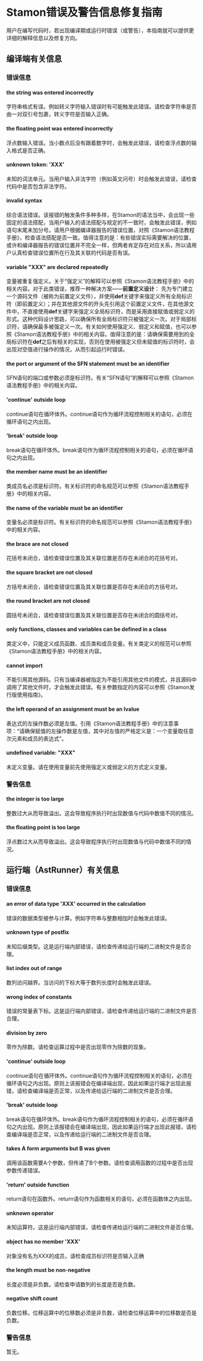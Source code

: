 # Stamon错误及警告信息修复指南

用户在编写代码时，若出现编译期或运行时错误（或警告），本指南就可以提供更详细的解释信息以及修复方向。

## 编译端有关信息

### 错误信息

#### the string was entered incorrectly

字符串格式有误。例如转义字符输入错误时有可能触发此错误。请检查字符串是否由一对双引号包裹，转义字符是否输入正确。

#### the floating point was entered incorrectly

浮点数输入错误。当小数点后没有跟着数字时，会触发此错误，请检查浮点数的输入格式是否正确。

#### unknown token: 'XXX'

未知的词法单元。当用户输入非法字符（例如英文问号）时会触发此错误，请检查代码中是否包含非法字符。

#### invalid syntax

综合语法错误。该报错的触发条件多种多样，在Stamon的语法当中，会出现一些固定的语法搭配，当用户输入的语法搭配与规定的不一致时，会触发此错误，例如语句末尾未加分号。请用户根据编译器报告的错误位置，对照《Stamon语法教程手册》，检查语法搭配是否一致。值得注意的是：有些错误实际需要解决的位置，或许和编译器报告的错误位置并不完全一样，但两者肯定存在对应关系，所以请用户认真检查错误位置所在行及其关联的代码是否有误。

#### variable "XXX" are declared repeatedly

变量被重复强定义。关于“强定义”的解释可以参照《Stamon语法教程手册》中的相关内容。对于此类错误，推荐一种解决方案——**前置定义设计**：
先为专门建立一个源码文件（被称为前置定义文件），并使用**def**关键字来强定义所有全局标识符（即前置定义）；并在其他源文件的开头先引用这个前置定义文件，在其他源文件中，不直接使用**def**关键字来强定义全局标识符，而是采用直接赋值或弱定义的形式。这种代码设计思路，可以确保所有全局标识符只被强定义一次。对于局部标识符，请确保最多被强定义一次。有关如何使用强定义、弱定义和赋值，也可以参照《Stamon语法教程手册》中的相关内容。值得注意的是：请确保需要用到的全局标识符在**def**之后有相关的实现，否则在使用被强定义但未赋值的标识符时，会出现对空值进行操作的情况，从而引起运行时错误。

#### the port or argument of the SFN statement must be an identifier

SFN语句的端口或参数必须是标识符。有关“SFN语句”的解释可以参照《Stamon语法教程手册》中的相关内容。

#### 'continue' outside loop

continue语句在循环体外。continue语句作为循环流程控制相关的语句，必须在循环语句之内出现。

#### 'break' outside loop

break语句在循环体外。break语句作为循环流程控制相关的语句，必须在循环语句之内出现。

#### the member name must be an identifier

类成员名必须是标识符。有关标识符的命名规范可以参照《Stamon语法教程手册》中的相关内容。

#### the name of the variable must be an identifier

变量名必须是标识符。有关标识符的命名规范可以参照《Stamon语法教程手册》中的相关内容。

#### the brace are not closed

花括号未闭合，请检查错误位置及其关联位置是否存在未闭合的花括号对。

#### the square bracket are not closed

方括号未闭合，请检查错误位置及其关联位置是否存在未闭合的方括号对。

#### the round bracket are not closed

圆括号未闭合，请检查错误位置及其关联位置是否存在未闭合的圆括号对。

#### only functions, classes and variables can be defined in a class

类定义中，只能定义成员函数、成员类和成员变量。有关类定义的规范可以参照《Stamon语法教程手册》中的相关内容。

#### cannot import

不能引用其他源码。只有当编译器被指定为不能引用其他文件的模式，并且源码中调用了其他文件时，才会触发此错误。有关参数指定的内容可以参照《Stamon发行版使用指南》。

#### the left operand of an assignment must be an lvalue

表达式的左操作数必须是左值。引用《Stamon语法教程手册》中的注意事项：“请确保赋值的左操作数是左值，其中对左值的严格定义是：一个变量取任意次元素和成员的表达式”。

#### undefined variable: "XXX"

未定义变量。请在使用变量前先使用强定义或弱定义的方式定义变量。

### 警告信息

#### the integer is too large

整数过大从而导致溢出。这会导致程序执行时出现数值与代码中数值不同的情况。

#### the floating point is too large

浮点数过大从而导致溢出。这会导致程序执行时出现数值与代码中数值不同的情况。

## 运行端（AstRunner）有关信息

### 错误信息

#### an error of data type 'XXX' occurred in the calculation

错误的数据类型被参与计算。例如字符串与整数相加时会触发此错误。

#### unknown type of postfix

未知后缀类型。这是运行端内部错误，请检查传递给运行端的二进制文件是否合理。

#### list index out of range

数列访问越界。当访问的下标大等于数列长度时会触发此错误。

#### wrong index of constants

错误的常量表下标。这是运行端内部错误，请检查传递给运行端的二进制文件是否合理。

#### division by zero

零作为除数。请检查运算过程中是否出现零作为除数的现象。

#### 'continue' outside loop

continue语句在循环体外。continue语句作为循环流程控制相关的语句，必须在循环语句之内出现。原则上该报错会在编译端出现，因此如果运行端才出现此报错，请检查编译端是否正常，以及传递给运行端的二进制文件是否合理。

#### 'break' outside loop

break语句在循环体外。break语句作为循环流程控制相关的语句，必须在循环语句之内出现。原则上该报错会在编译端出现，因此如果运行端才出现此报错，请检查编译端是否正常，以及传递给运行端的二进制文件是否合理。

#### takes A form arguments but B was given

调用该函数需要A个参数，但传递了B个参数。请检查调用函数的过程中是否出现参数传递错误。

#### 'return' outside function

return语句在函数外。return语句作为函数相关的语句，必须在函数体之内出现。

#### unknown operator

未知运算符。这是运行端内部错误，请检查传递给运行端的二进制文件是否合理。

#### object has no member 'XXX'

对象没有名为XXX的成员，请检查成员标识符是否输入正确

#### the length must be non-negative

长度必须是非负数。请检查申请数列的长度是否是负数。

#### negative shift count

负数位移。位移运算中的位移数必须是非负数，请检查位移运算中的位移数是否是负数。

### 警告信息

暂无。